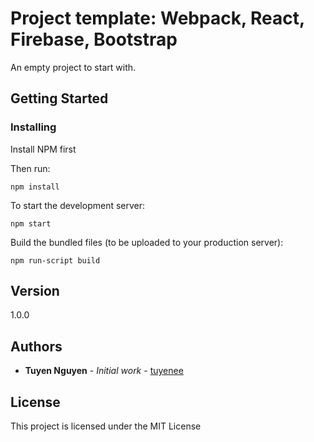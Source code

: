 # Project template: Webpack, React, Firebase, Bootstrap

An empty project to start with.

## Getting Started

### Installing

Install NPM first

Then run:

```
npm install
```

To start the development server:

```
npm start
```

Build the bundled files (to be uploaded to your production server):

```
npm run-script build
```

## Version

1.0.0

## Authors

* **Tuyen Nguyen** - *Initial work* - [tuyenee](https://github.com/tuyenee)

## License

This project is licensed under the MIT License